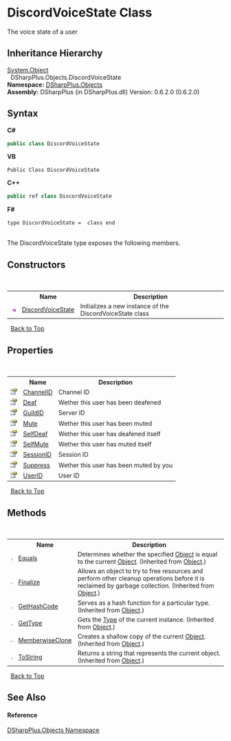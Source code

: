 # DiscordVoiceState Class
 

The voice state of a user


## Inheritance Hierarchy
<a href="http://msdn2.microsoft.com/en-us/library/e5kfa45b" target="_blank">System.Object</a><br />&nbsp;&nbsp;DSharpPlus.Objects.DiscordVoiceState<br />
**Namespace:**&nbsp;<a href="b70db947-75ff-488f-5245-350c6ca1e522">DSharpPlus.Objects</a><br />**Assembly:**&nbsp;DSharpPlus (in DSharpPlus.dll) Version: 0.6.2.0 (0.6.2.0)

## Syntax

**C#**<br />
``` C#
public class DiscordVoiceState
```

**VB**<br />
``` VB
Public Class DiscordVoiceState
```

**C++**<br />
``` C++
public ref class DiscordVoiceState
```

**F#**<br />
``` F#
type DiscordVoiceState =  class end
```

<br />
The DiscordVoiceState type exposes the following members.


## Constructors
&nbsp;<table><tr><th></th><th>Name</th><th>Description</th></tr><tr><td>![Public method](media/pubmethod.gif "Public method")</td><td><a href="54990041-d4ff-629c-cea3-c31da27c46dc">DiscordVoiceState</a></td><td>
Initializes a new instance of the DiscordVoiceState class</td></tr></table>&nbsp;
<a href="#discordvoicestate-class">Back to Top</a>

## Properties
&nbsp;<table><tr><th></th><th>Name</th><th>Description</th></tr><tr><td>![Public property](media/pubproperty.gif "Public property")</td><td><a href="91f547d6-25e6-e6bb-1e87-9966ee253d2f">ChannelID</a></td><td>
Channel ID</td></tr><tr><td>![Public property](media/pubproperty.gif "Public property")</td><td><a href="8fe1d450-9a9f-4ee5-7b0a-7f17ca65a92f">Deaf</a></td><td>
Wether this user has been deafened</td></tr><tr><td>![Public property](media/pubproperty.gif "Public property")</td><td><a href="0a11059b-dcb7-b992-73dc-fdf5fa926292">GuildID</a></td><td>
Server ID</td></tr><tr><td>![Public property](media/pubproperty.gif "Public property")</td><td><a href="8ab9cd2f-c7a8-ac81-200d-4c1df2382dd1">Mute</a></td><td>
Wether this user has been muted</td></tr><tr><td>![Public property](media/pubproperty.gif "Public property")</td><td><a href="f83b9546-6138-53ba-132e-1fb954ad5443">SelfDeaf</a></td><td>
Wether this user has deafened itself</td></tr><tr><td>![Public property](media/pubproperty.gif "Public property")</td><td><a href="30857698-d1b2-0f55-84dd-87a23189f3ca">SelfMute</a></td><td>
Wether this user has muted itself</td></tr><tr><td>![Public property](media/pubproperty.gif "Public property")</td><td><a href="cd58204e-0b90-c070-e223-e6729aff8d8b">SessionID</a></td><td>
Session ID</td></tr><tr><td>![Public property](media/pubproperty.gif "Public property")</td><td><a href="64dec8a4-f827-fb2e-86ac-2559c7bae5cf">Suppress</a></td><td>
Wether this user has been muted by you</td></tr><tr><td>![Public property](media/pubproperty.gif "Public property")</td><td><a href="dba63ca0-5284-e984-de17-b6194f892daf">UserID</a></td><td>
User ID</td></tr></table>&nbsp;
<a href="#discordvoicestate-class">Back to Top</a>

## Methods
&nbsp;<table><tr><th></th><th>Name</th><th>Description</th></tr><tr><td>![Public method](media/pubmethod.gif "Public method")</td><td><a href="http://msdn2.microsoft.com/en-us/library/bsc2ak47" target="_blank">Equals</a></td><td>
Determines whether the specified <a href="http://msdn2.microsoft.com/en-us/library/e5kfa45b" target="_blank">Object</a> is equal to the current <a href="http://msdn2.microsoft.com/en-us/library/e5kfa45b" target="_blank">Object</a>.
 (Inherited from <a href="http://msdn2.microsoft.com/en-us/library/e5kfa45b" target="_blank">Object</a>.)</td></tr><tr><td>![Protected method](media/protmethod.gif "Protected method")</td><td><a href="http://msdn2.microsoft.com/en-us/library/4k87zsw7" target="_blank">Finalize</a></td><td>
Allows an object to try to free resources and perform other cleanup operations before it is reclaimed by garbage collection.
 (Inherited from <a href="http://msdn2.microsoft.com/en-us/library/e5kfa45b" target="_blank">Object</a>.)</td></tr><tr><td>![Public method](media/pubmethod.gif "Public method")</td><td><a href="http://msdn2.microsoft.com/en-us/library/zdee4b3y" target="_blank">GetHashCode</a></td><td>
Serves as a hash function for a particular type.
 (Inherited from <a href="http://msdn2.microsoft.com/en-us/library/e5kfa45b" target="_blank">Object</a>.)</td></tr><tr><td>![Public method](media/pubmethod.gif "Public method")</td><td><a href="http://msdn2.microsoft.com/en-us/library/dfwy45w9" target="_blank">GetType</a></td><td>
Gets the <a href="http://msdn2.microsoft.com/en-us/library/42892f65" target="_blank">Type</a> of the current instance.
 (Inherited from <a href="http://msdn2.microsoft.com/en-us/library/e5kfa45b" target="_blank">Object</a>.)</td></tr><tr><td>![Protected method](media/protmethod.gif "Protected method")</td><td><a href="http://msdn2.microsoft.com/en-us/library/57ctke0a" target="_blank">MemberwiseClone</a></td><td>
Creates a shallow copy of the current <a href="http://msdn2.microsoft.com/en-us/library/e5kfa45b" target="_blank">Object</a>.
 (Inherited from <a href="http://msdn2.microsoft.com/en-us/library/e5kfa45b" target="_blank">Object</a>.)</td></tr><tr><td>![Public method](media/pubmethod.gif "Public method")</td><td><a href="http://msdn2.microsoft.com/en-us/library/7bxwbwt2" target="_blank">ToString</a></td><td>
Returns a string that represents the current object.
 (Inherited from <a href="http://msdn2.microsoft.com/en-us/library/e5kfa45b" target="_blank">Object</a>.)</td></tr></table>&nbsp;
<a href="#discordvoicestate-class">Back to Top</a>

## See Also


#### Reference
<a href="b70db947-75ff-488f-5245-350c6ca1e522">DSharpPlus.Objects Namespace</a><br />